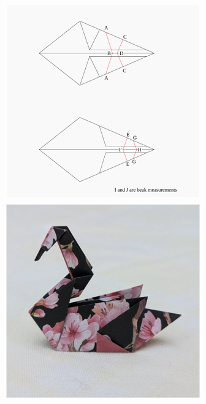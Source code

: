 ![alt text](https://github.com/blackarm0815/origami/blob/main/swan_dimensions.svg "dimensions")


![alt text](https://github.com/blackarm0815/origami/blob/main/source/demure.jpg "demure")